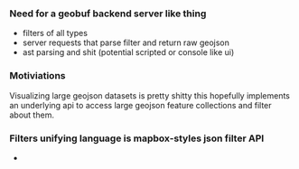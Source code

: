 ### Need for a geobuf backend server like thing

* filters of all types
* server requests that parse filter and return raw geojson
* ast parsing and shit (potential scripted or console like ui)

### Motiviations

Visualizing large geojson datasets is pretty shitty this hopefully implements an underlying api to access large geojson feature collections and filter about them.

### Filters unifying language is mapbox-styles json filter API
* 